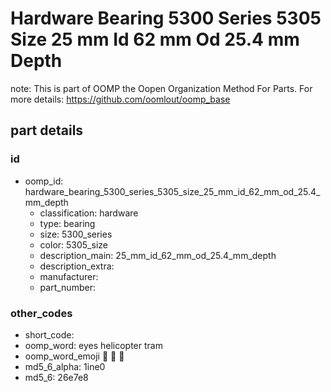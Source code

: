 # Hardware Bearing 5300 Series 5305 Size 25 mm Id 62 mm Od 25.4 mm Depth  

note: This is part of OOMP the Oopen Organization Method For Parts. For more details: https://github.com/oomlout/oomp_base

##  part details





### id
* oomp_id: hardware_bearing_5300_series_5305_size_25_mm_id_62_mm_od_25.4_mm_depth
  * classification: hardware
  * type: bearing
  * size: 5300_series
  * color: 5305_size
  * description_main: 25_mm_id_62_mm_od_25.4_mm_depth
  * description_extra: 
  * manufacturer: 
  * part_number: 

### other_codes
* short_code: 
* oomp_word: eyes helicopter tram
* oomp_word_emoji :eyes: :helicopter: :tram:
* md5_6_alpha: 1ine0
* md5_6: 26e7e8